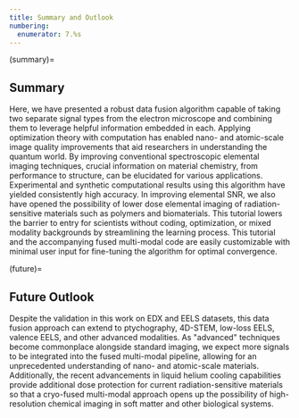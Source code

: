 ```yaml
---
title: Summary and Outlook
numbering:
  enumerator: 7.%s
---
```


(summary)=
## Summary

Here, we have presented a robust data fusion algorithm capable of taking two separate signal types from the electron microscope and combining them to leverage helpful information embedded in each. Applying optimization theory with computation has enabled nano- and atomic-scale image quality improvements that aid researchers in understanding the quantum world. By improving conventional spectroscopic elemental imaging techniques, crucial information on material chemistry, from performance to structure, can be elucidated for various applications. Experimental and synthetic computational results using this algorithm have yielded consistently high accuracy. In improving elemental SNR, we also have opened the possibility of lower dose elemental imaging of radiation-sensitive materials such as polymers and biomaterials.  This tutorial lowers the barrier to entry for scientists without coding, optimization, or mixed modality backgrounds by streamlining the learning process.  This tutorial and the accompanying fused multi-modal code are easily customizable with minimal user input for fine-tuning the algorithm for optimal convergence.

(future)=
## Future Outlook

Despite the validation in this work on EDX and EELS datasets, this data fusion approach can extend to ptychography, 4D-STEM, low-loss EELS, valence EELS, and other advanced modalities. As "advanced" techniques become commonplace alongside standard imaging, we expect more signals to be integrated into the fused multi-modal pipeline, allowing for an unprecedented understanding of nano- and atomic-scale materials. Additionally, the recent advancements in liquid helium cooling capabilities provide additional dose protection for current radiation-sensitive materials so that a cryo-fused multi-modal approach opens up the possibility of high-resolution chemical imaging in soft matter and other biological systems.




